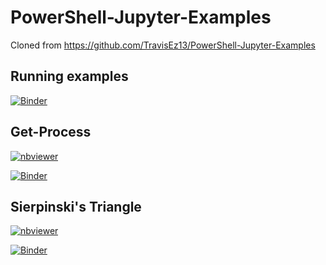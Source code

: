 # PowerShell-Jupyter-Examples

Cloned from https://github.com/TravisEz13/PowerShell-Jupyter-Examples

## Running examples

[![Binder](https://mybinder.org/badge_logo.svg)](https://mybinder.org/v2/gh/dfinke/myjupyter/master?urlpath=lab)

## Get-Process

[![nbviewer](https://raw.githubusercontent.com/jupyter/design/master/logos/Badges/nbviewer_badge.svg?sanitize=true)](https://nbviewer.jupyter.org/github/dfinke/myjupyter/blob/master/Get-Process.ipynb)

[![Binder](https://mybinder.org/badge_logo.svg)](https://mybinder.org/v2/gh/dfinke/myjupyter/master?filepath=Get-Process.ipynb)

## Sierpinski's Triangle

[![nbviewer](https://raw.githubusercontent.com/jupyter/design/master/logos/Badges/nbviewer_badge.svg?sanitize=true)](https://nbviewer.jupyter.org/github/dfinke/myjupyter/blob/master/sierpinski.ipynb)

[![Binder](https://mybinder.org/badge_logo.svg)](https://mybinder.org/v2/gh/dfinke/myjupyter/master?filepath=sierpinski.ipynb)